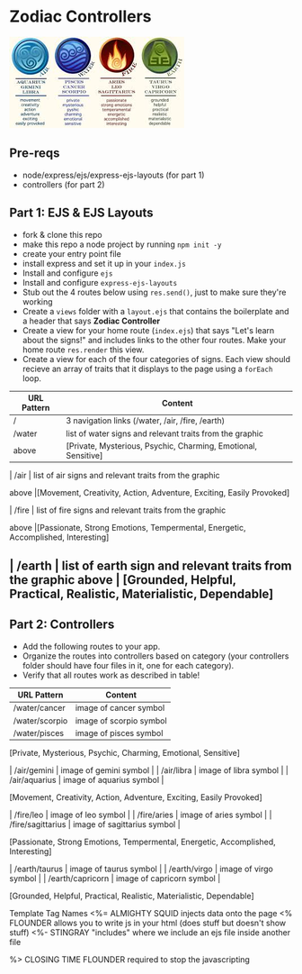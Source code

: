 # Zodiac Controllers

![image showing signs' traits and categories](./zodiac.jpeg)

## Pre-reqs
* node/express/ejs/express-ejs-layouts (for part 1)
* controllers (for part 2)

## Part 1: EJS & EJS Layouts

* fork & clone this repo
* make this repo a node project by running `npm init -y`
* create your entry point file
* install express and set it up in your `index.js`
* Install and configure `ejs`
* Install and configure `express-ejs-layouts`
* Stub out the 4 routes below using `res.send()`, just to make sure they're working
* Create a `views` folder with a `layout.ejs` that contains the boilerplate and a header that says **Zodiac Controller**
* Create a view for your home route (`index.ejs`) that says "Let's learn about the signs!" and includes links to the other four routes. Make your home route `res.render` this view.
* Create a view for each of the four categories of signs. Each view should recieve an array of traits that it displays to the page using a `forEach` loop.


| URL Pattern  | Content |
| ------------- | ------------- |
| /  | 3 navigation links (/water, /air, /fire, /earth) |
| /water | list of water signs and relevant traits from the graphic 
above  |[Private, Mysterious, Psychic, Charming, Emotional, Sensitive]

| /air | list of air signs and relevant traits from the graphic 

above  |[Movement, Creativity, Action, Adventure, Exciting, Easily Provoked]

| /fire | list of fire signs and relevant traits from the graphic 

above  |[Passionate, Strong Emotions, Tempermental, Energetic, Accomplished, Interesting]

| /earth | list of earth sign and relevant traits from the graphic above  |
[Grounded, Helpful, Practical, Realistic, Materialistic, Dependable]
---

## Part 2: Controllers

* Add the following routes to your app.
* Organize the routes into controllers based on category (your controllers folder should have four files in it, one for each category).
* Verify that all routes work as described in table!

| URL Pattern  | Content |
| ------------- | ------------- |
| /water/cancer | image of cancer symbol  |
| /water/scorpio | image of scorpio symbol  |
| /water/pisces | image of pisces symbol  |

[Private, Mysterious, Psychic, Charming, Emotional, Sensitive]


| /air/gemini | image of gemini symbol  |
| /air/libra | image of libra symbol  |
| /air/aquarius | image of aquarius symbol |

[Movement, Creativity, Action, Adventure, Exciting, Easily Provoked]


| /fire/leo | image of leo symbol  |
| /fire/aries | image of aries symbol  |
| /fire/sagittarius | image of sagittarius symbol |


[Passionate, Strong Emotions, Tempermental, Energetic, Accomplished, Interesting]

| /earth/taurus | image of taurus symbol  |
| /earth/virgo | image of virgo symbol  |
| /earth/capricorn | image of capricorn symbol |

[Grounded, Helpful, Practical, Realistic, Materialistic, Dependable]


Template Tag Names <%= ALMIGHTY SQUID injects data onto the page <% FLOUNDER allows you to write js in your html (does stuff but doesn't show stuff) <%- STINGRAY "includes" where we include an ejs file inside another file

%> CLOSING TIME FLOUNDER required to stop the javascripting